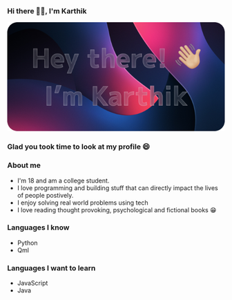 ### Hi there 👋🏼, I'm Karthik
![alt What's this?](https://github.com/KS-the-visionary/KS-the-visionary/blob/main/Banner.png)

### Glad you took time to look at my profile 😄


### About me
- I'm 18 and am a college student.
- I love programming and building stuff that can directly impact the lives of people postively.
- I enjoy solving real world problems using tech
- I love reading thought provoking, psychological and fictional books 😁


### Languages I know
- Python
- Qml

### Languages I want to learn
- JavaScript
- Java
